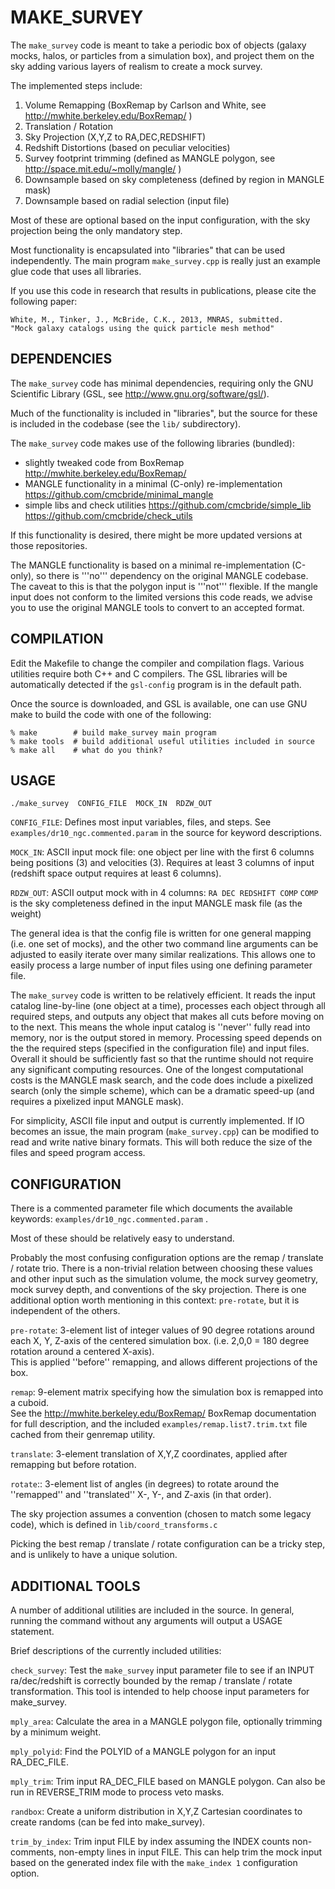 MAKE_SURVEY
===========

The `make_survey` code is meant to take a periodic box of objects 
(galaxy mocks, halos, or particles from a simulation box), and project 
them on the sky adding various layers of realism to create a mock survey.

The implemented steps include: 

 1. Volume Remapping (BoxRemap by Carlson and White, see http://mwhite.berkeley.edu/BoxRemap/ )
 2. Translation / Rotation 
 3. Sky Projection (X,Y,Z to RA,DEC,REDSHIFT)
 4. Redshift Distortions (based on peculiar velocities) 
 5. Survey footprint trimming (defined as MANGLE polygon, see http://space.mit.edu/~molly/mangle/ )
 6. Downsample based on sky completeness (defined by region in MANGLE mask) 
 7. Downsample based on radial selection (input file) 

Most of these are optional based on the input configuration, with the sky 
projection being the only mandatory step.

Most functionality is encapsulated into "libraries" that can be used 
independently. The main program `make_survey.cpp` is really just an example 
glue code that uses all libraries.

If you use this code in research that results in publications, please cite the following paper: 

    White, M., Tinker, J., McBride, C.K., 2013, MNRAS, submitted.
    "Mock galaxy catalogs using the quick particle mesh method"


DEPENDENCIES 
------------

The `make_survey` code has minimal dependencies, requiring only the GNU 
Scientific Library (GSL, see http://www.gnu.org/software/gsl/).

Much of the functionality is included in "libraries", but the source for these 
is included in the codebase (see the `lib/` subdirectory).

The `make_survey` code makes use of the following libraries (bundled):

 - slightly tweaked code from BoxRemap 
		http://mwhite.berkeley.edu/BoxRemap/
 - MANGLE functionality in a minimal (C-only) re-implementation
	  https://github.com/cmcbride/minimal_mangle
 - simple libs and check utilities
	  https://github.com/cmcbride/simple_lib
		https://github.com/cmcbride/check_utils
    

If this functionality is desired, there might be more updated versions at 
those repositories.

The MANGLE functionality is based on a minimal re-implementation (C-only), so 
there is '''no''' dependency on the original MANGLE codebase. The caveat to 
this is that the polygon input is '''not''' flexible.  If the mangle input does 
not conform to the limited versions this code reads, we advise you to use the 
original MANGLE tools to convert to an accepted format.


COMPILATION
-----------

Edit the Makefile to change the compiler and compilation flags. Various 
utilities require both C++ and C compilers. The GSL libraries will be 
automatically detected if the `gsl-config` program is in the default path.

Once the source is downloaded, and GSL is available, one can use GNU make to 
build the code with one of the following:

    % make        # build make_survey main program 
    % make tools  # build additional useful utilities included in source 
    % make all    # what do you think? 


USAGE
-----

    ./make_survey  CONFIG_FILE  MOCK_IN  RDZW_OUT

 `CONFIG_FILE`: Defines most input variables, files, and steps. See `examples/dr10_ngc.commented.param` in the source for keyword descriptions.

 `MOCK_IN`: ASCII input mock file: one object per line with the first 6 columns being positions (3) and velocities (3).
    Requires at least 3 columns of input (redshift space output requires at least 6 columns).
		
 `RDZW_OUT`: ASCII output mock with in 4 columns: `RA DEC REDSHIFT COMP` 
    `COMP` is the sky completeness defined in the input MANGLE mask file (as the weight) 

The general idea is that the config file is written for one general mapping 
(i.e. one set of mocks), and the other two command line arguments can be 
adjusted to easily iterate over many similar realizations.  This allows one to 
easily process a large number of input files using one defining parameter file. 

The `make_survey` code is written to be relatively efficient. It reads the 
input catalog line-by-line (one object at a time), processes each object 
through all required steps, and outputs any object that makes all cuts before 
moving on to the next. This means the whole input catalog is ''never'' fully 
read into memory, nor is the output stored in memory.  Processing speed depends 
on the the required steps (specified in the configuration file) and input 
files. Overall it should be sufficiently fast so that the runtime should not 
require any significant computing resources. One of the longest computational 
costs is the MANGLE mask search, and the code does include a pixelized search 
(only the simple scheme), which can be a dramatic speed-up (and requires a 
pixelized input MANGLE mask). 

For simplicity, ASCII file input and output is currently implemented. If IO 
becomes an issue, the main program (`make_survey.cpp`) can be modified to read 
and write native binary formats. This will both reduce the size of the files 
and speed program access.


CONFIGURATION
-------------

There is a commented parameter file which documents the available keywords:
`examples/dr10_ngc.commented.param` .

Most of these should be relatively easy to understand.

Probably the most confusing configuration options are the remap / translate / 
rotate trio.  There is a non-trivial relation between choosing these values and 
other input such as the simulation volume, the mock survey geometry, mock 
survey depth, and conventions of the sky projection.  There is one additional 
option worth mentioning in this context: `pre-rotate`, but it is independent of 
the others. 

 `pre-rotate`:
    3-element list of integer values of 90 degree rotations around each X, Y, Z-axis of the centered simulation box. 
    (i.e. 2,0,0 = 180 degree rotation around a centered X-axis).  
    This is applied ''before'' remapping, and allows different projections of the box.

 `remap`:
    9-element matrix specifying how the simulation box is remapped into a cuboid.  
    See the http://mwhite.berkeley.edu/BoxRemap/ BoxRemap documentation for full description, 
    and the included `examples/remap.list7.trim.txt` file cached from their genremap utility.

 `translate`:
    3-element translation of X,Y,Z coordinates, applied after remapping but before rotation.

 `rotate`::
    3-element list of angles (in degrees) to rotate around the ''remapped'' and ''translated'' X-, Y-, and Z-axis (in that order).

The sky projection assumes a convention (chosen to match some legacy code), which is defined in 
	`lib/coord_transforms.c`

Picking the best remap / translate / rotate configuration can be a tricky step, and is unlikely to 
have a unique solution.


ADDITIONAL TOOLS
----------------

A number of additional utilities are included in the source. In general, 
running the command without any arguments will output a USAGE statement. 

Brief descriptions of the currently included utilities: 

 `check_survey`:
    Test the `make_survey` input parameter file to see if an INPUT ra/dec/redshift is correctly bounded by the remap / translate / rotate transformation.
    This tool is intended to help choose input parameters for make_survey. 

 `mply_area`:
    Calculate the area in a MANGLE polygon file, optionally trimming by a minimum weight.

 `mply_polyid`:
    Find the POLYID of a MANGLE polygon for an input RA_DEC_FILE.

 `mply_trim`:
    Trim input RA_DEC_FILE based on MANGLE polygon. Can also be run in REVERSE_TRIM mode to process veto masks. 

 `randbox`:
    Create a uniform distribution in X,Y,Z Cartesian coordinates to create randoms (can be fed into make_survey).

 `trim_by_index`:
    Trim input FILE by index assuming the INDEX counts non-comments, non-empty lines in input FILE.
    This can help trim the mock input based on the generated index file with the `make_index 1` configuration option. 

